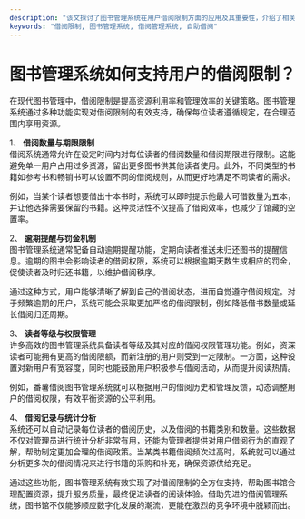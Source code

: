 ```yaml
---
description: "该文探讨了图书管理系统在用户借阅限制方面的应用及其重要性，介绍了相关管理功能及实用性。"
keywords: "借阅限制, 图书管理系统, 借阅管理系统, 自助借阅"
---
```

# 图书管理系统如何支持用户的借阅限制？

在现代图书管理中，借阅限制是提高资源利用率和管理效率的关键策略。图书管理系统通过多种功能实现对借阅限制的有效支持，确保每位读者遵循规定，在合理范围内享用资源。

1、 **借阅数量与期限限制**  
借阅系统通常允许在设定时间内对每位读者的借阅数量和借阅期限进行限制。这能避免单一用户占用过多资源，留出更多图书供其他读者使用。此外，不同类型的书籍如参考书和畅销书可以设置不同的借阅规则，从而更好地满足不同读者的需求。

例如，当某个读者想要借出十本书时，系统可以即时提示他最大可借数量为五本，并让他选择需要保留的书籍。这种灵活性不仅提高了借阅效率，也减少了馆藏的空置率。

2、 **逾期提醒与罚金机制**  
图书管理系统通常配备自动逾期提醒功能，定期向读者推送未归还图书的提醒信息。逾期的图书会影响读者的借阅权限，系统可以根据逾期天数生成相应的罚金，促使读者及时归还书籍，以维护借阅秩序。

通过这种方式，用户能够清晰了解到自己的借阅状态，进而自觉遵守借阅规定。对于频繁逾期的用户，系统可能会采取更加严格的借阅限制，例如降低借书数量或延长借阅归还周期。

3、 **读者等级与权限管理**  
许多高效的图书管理系统具备读者等级及其对应的借阅权限管理功能。例如，资深读者可能拥有更高的借阅限额，而新注册的用户则受到一定限制。一方面，这种设置对新用户有宽容度，同时也能鼓励用户积极参与借阅活动，从而提升阅读热情。

例如，番薯借阅图书管理系统就可以根据用户的借阅历史和管理反馈，动态调整用户的借阅权限，有效平衡资源的公平利用。

4、 **借阅记录与统计分析**  
系统还可以自动记录每位读者的借阅历史，以及借阅的书籍类别和数量。这些数据不仅对管理员进行统计分析非常有用，还能为管理者提供对用户借阅行为的直观了解，帮助制定更加合理的借阅政策。当某类书籍借阅频次过高时，系统就可以通过分析更多次的借阅情况来进行书籍的采购和补充，确保资源供给充足。

通过这些功能，图书管理系统有效实现了对借阅限制的全方位支持，帮助图书馆合理配置资源，提升服务质量，最终促进读者的阅读体验。借助先进的借阅管理系统，图书馆不仅能够顺应数字化发展的潮流，更能在激烈的竞争环境中脱颖而出。

